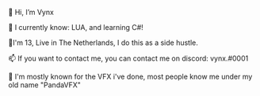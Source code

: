 👋 Hi, I’m Vynx

👀 I currently know: LUA, and learning C#!

🌱I'm 13, Live in The Netherlands, I do this as a side hustle.

📫 If you want to contact me, you can contact me on discord: vynx.#0001

💯 I'm mostly known for the VFX i've done, most people know me under my old name "PandaVFX"
